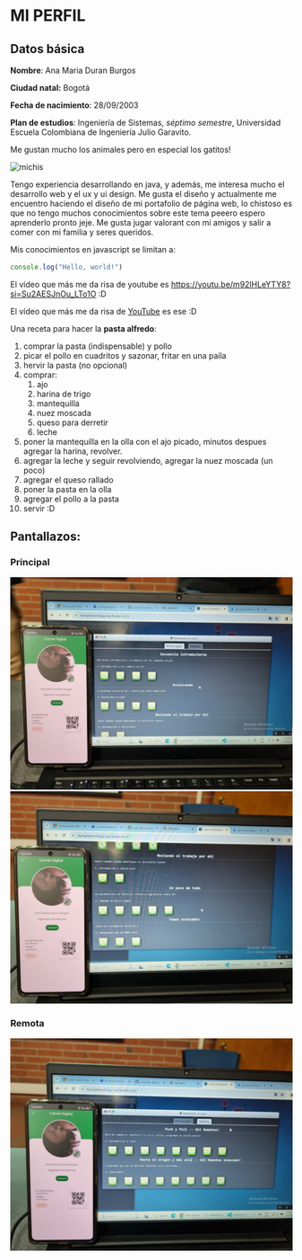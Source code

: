 # MI PERFIL

## Datos básica

**Nombre**: Ana Maria Duran Burgos

**Ciudad natal:** Bogotá

**Fecha de nacimiento**: 28/09/2003

**Plan de estudios**: Ingeniería de Sistemas, *séptimo semestre*, Universidad Escuela Colombiana de Ingeniería Julio Garavito.

Me gustan mucho los animales pero en especial los gatitos!

![michis](https://media.ambito.com/p/e31ec80599101794839617073dc319e7/adjuntos/239/imagenes/040/456/0040456806/gatos-portadajpg.jpg)

Tengo experiencia desarrollando en java, y además, me interesa mucho el desarrollo web y el ux y ui design. Me gusta el diseño y actualmente me encuentro haciendo el diseño de mi portafolio de página web, lo chistoso es que no tengo muchos conocimientos sobre este tema peeero espero aprenderlo pronto jeje. Me gusta jugar valorant con mi amigos y salir a comer con mi familia y seres queridos.

Mis conocimientos en javascript se limitan a:

```jsx
console.log("Hello, world!")
```

El vídeo que más me da risa de youtube es https://youtu.be/m92lHLeYTY8?si=Su2AESJnOu_LTo1O :D

El vídeo que más me da risa de [YouTube](https://youtu.be/m92lHLeYTY8?si=Su2AESJnOu_LTo1O) es ese :D


Una receta para hacer la **pasta alfredo**:

1. comprar la pasta (indispensable) y pollo
2. picar el pollo en cuadritos y sazonar, fritar en una paila
3. hervir la pasta (no opcional)
4. comprar:
    1. ajo
    2. harina de trigo
    3. mantequilla
    4. nuez moscada
    5. queso para derretir
    6. leche
5. poner la mantequilla en la olla con el ajo picado, minutos despues agregar la harina, revolver.
6. agregar la leche y seguir revolviendo, agregar la nuez moscada (un poco)
7. agregar el queso rallado
8. poner la pasta en la olla
9. agregar el pollo a la pasta
10. servir :D

## Pantallazos:

### Principal
![principal1](principal1.jpg)
![principal2](principal2.jpg)

### Remota
![principal2](remota.jpg)
